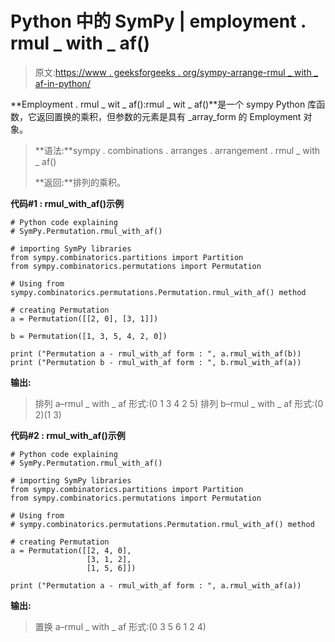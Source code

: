 # Python 中的 SymPy | employment . rmul _ with _ af()

> 原文:[https://www . geeksforgeeks . org/sympy-arrange-rmul _ with _ af-in-python/](https://www.geeksforgeeks.org/sympy-permutation-rmul_with_af-in-python/)

**Employment . rmul _ wit _ af():rmul _ wit _ af()**是一个 sympy Python 库函数，它返回置换的乘积，但参数的元素是具有 _array_form 的 Employment 对象。

> **语法:**sympy . combinations . arranges . arrangement . rmul _ with _ af()
> 
> **返回:**排列的乘积。

**代码#1 : rmul_with_af()示例**

```
# Python code explaining
# SymPy.Permutation.rmul_with_af()

# importing SymPy libraries
from sympy.combinatorics.partitions import Partition
from sympy.combinatorics.permutations import Permutation

# Using from sympy.combinatorics.permutations.Permutation.rmul_with_af() method 

# creating Permutation
a = Permutation([[2, 0], [3, 1]])

b = Permutation([1, 3, 5, 4, 2, 0])

print ("Permutation a - rmul_with_af form : ", a.rmul_with_af(b))
print ("Permutation b - rmul_with_af form : ", b.rmul_with_af(a))
```

**输出:**

> 排列 a–rmul _ with _ af 形式:(0 1 3 4 2 5)
> 排列 b–rmul _ with _ af 形式:(0 2)(1 3)

**代码#2 : rmul_with_af()示例**

```
# Python code explaining
# SymPy.Permutation.rmul_with_af()

# importing SymPy libraries
from sympy.combinatorics.partitions import Partition
from sympy.combinatorics.permutations import Permutation

# Using from 
# sympy.combinatorics.permutations.Permutation.rmul_with_af() method 

# creating Permutation
a = Permutation([[2, 4, 0], 
                 [3, 1, 2],
                 [1, 5, 6]])

print ("Permutation a - rmul_with_af form : ", a.rmul_with_af(a))
```

**输出:**

> 置换 a–rmul _ with _ af 形式:(0 3 5 6 1 2 4)